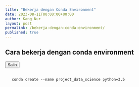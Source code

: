 ```yaml
---
title: "Bekerja dengan Conda Environment"
date: 2023-08-11T00:00:00+00:00
author: Kang Nur
layout: post
permalink: /bekerja-dengan-conda-environment/
published: true
---
```


<h2>Cara bekerja dengan conda environment</h2>

<div id="code-container">
 <button id="copy-button"><i class="fas fa-copy"></i> Salin</button>
 <pre>
  <code>
   conda create --name project_data_science python=3.5
  </code>
 </pre>
</div>
 